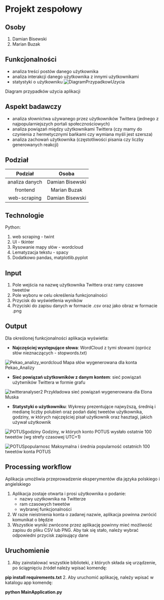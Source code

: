 # Projekt zespołowy

## Osoby

1. Damian Bisewski
2. Marian Buzak

## Funkcjonalności

- analiza treści postów danego użytkownika
- analiza interakcji danego użytkownika z innymi użytkownikami
- statystyki o użytkowniku
![DiagramPrzypadkowUzycia](https://user-images.githubusercontent.com/92164738/169618517-1dd4697e-e496-41b4-8a51-bf8420d98e87.png)

Diagram przypadków użycia aplikacji

## Aspekt badawczy

- analiza słownictwa używanego przez użytkowników Twittera (jednego z najpopularniejszych portali społecznościowych)
- analiza powiązań między użytkownikami Twittera (czy mamy do czynienia z hermetycznymi bańkami czy wymiana myśli jest szersza)
- analiza zachowań użytkownika (częstotliwości pisania czy liczby generowanych reakcji)

## Podział

| Podział        | Osoba           |  
|:--------------:|:---------------:|
| analiza danych | Damian Bisewski |
| frontend       | Marian Buzak    |
| web-scraping   | Damian Bisewski |

## Technologie

Python:

1. web scraping - twint
2. UI - tkinter
3. Rysowanie mapy słów - wordcloud
4. Lematyzacja tekstu - spacy
5. Dodatkowo pandas, matplotlib.pyplot

## Input
1. Pole wejścia na nazwę użytkownika Twittera oraz ramy czasowe tweetów
2. Pole wyboru w celu określenia funkcjonalności
3. Przycisk do wyświetlenia wyników
4. Przyciski do zapisu danych w formacie .csv oraz jako obraz w formacie .png

## Output
Dla określonej funkcjonalności aplikacja wyświetla:
- **Najczęściej występujące słowa**: WordCloud z tymi słowami (oprócz słów nieznaczących - stopwords.txt)

![Pekao_analizy_wordcloud](https://user-images.githubusercontent.com/92164738/169615944-b263920c-1677-49e2-b4d4-16e7c7998946.png)
Mapa słów wygenerowana dla konta Pekao_Analizy

- **Sieć powiązań użytkowników z danym kontem**: sieć powiązań użytwników Twittera w formie grafu

![twitteranalyser2](https://user-images.githubusercontent.com/92164738/169613771-76b2a7ba-2125-4477-838c-2d1e88f07852.png) 
Przykładowa sieć powiązań wygenerowana dla Elona Muska

- **Statystyki o użytkowniku**: Wykresy prezentujące najwyższą, średnią i medianę liczby polubień oraz podań dalej tweetów użytkownika, godziny, w których najczęściej pisał użytkownik oraz hasztagi, jakich używał użytkownik

![POTUSgodziny](https://user-images.githubusercontent.com/92164738/169615080-458a5682-bf4a-4fd2-b661-81d6811a6986.png)
Godziny, w których konto POTUS wysłało ostatnie 100 tweetów (wg strefy czasowej UTC+1)

![POTUSpopularnosc](https://user-images.githubusercontent.com/92164738/169615304-47d6187a-8907-4d81-82d6-84fd6d4957b9.png)
Maksymalna i średnia popularność ostatnich 100 tweetów konta POTUS

## Processing workflow
Aplikacja umożliwia przeprowadzenie eksperymentów dla języka polskiego i angielskiego
1. Aplikacja zostaje otwarta i prosi użytkownika o podanie:
    - nazwy uzytkownika na Twitterze
    - ram czasowych tweetów
    - wybranej funkcjonalności
2. W razie nieistnienia konta o zadanej nazwie, aplikacja powinna zwrócić komunikat o błędzie
3. Wszystkie wyniki zwrócone przez aplikację powinny mieć możliwość zapisu do pliku CSV lub PNG. Aby tak się stało, należy wybrać odpowiedni przycisk zapisujący dane

## Uruchomienie
1. Aby zainstalować wszystkie biblioteki, z których składa się urządzenie, po ściągnięciu źródeł należy wpisać komendę:

**pip install requirements.txt**
2. Aby uruchomić aplikację, należy wpisać w katalogu app komendę:

**python MainApplication.py**
